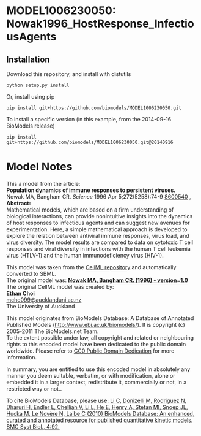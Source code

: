 # MODEL1006230050: Nowak1996_HostResponse_InfectiousAgents

## Installation

Download this repository, and install with distutils

`python setup.py install`

Or, install using pip

`pip install git+https://github.com/biomodels/MODEL1006230050.git`

To install a specific version (in this example, from the 2014-09-16 BioModels release)

`pip install git+https://github.com/biomodels/MODEL1006230050.git@20140916`


# Model Notes


This a model from the article:  
**Population dynamics of immune responses to persistent viruses.**   
Nowak MA, Bangham CR. _Science_ 1996 Apr 5;272(5258):74-9
[8600540](http://www.ncbi.nlm.nih.gov/pubmed/8600540) ,  
**Abstract:**   
Mathematical models, which are based on a firm understanding of biological
interactions, can provide nonintuitive insights into the dynamics of host
responses to infectious agents and can suggest new avenues for
experimentation. Here, a simple mathematical approach is developed to explore
the relation between antiviral immune responses, virus load, and virus
diversity. The model results are compared to data on cytotoxic T cell
responses and viral diversity in infections with the human T cell leukemia
virus (HTLV-1) and the human immunodeficiency virus (HIV-1).

This model was taken from the [CellML
repository](http://www.cellml.org/models) and automatically converted to SBML.  
The original model was: [ **Nowak MA, Bangham CR. (1996) - version=1.0**
](http://models.cellml.org/exposure/3f77493de1c850a479c9467c5e90ef91)  
The original CellML model was created by:  
**Ethan Choi**   
mcho099@aucklanduni.ac.nz  
The University of Auckland  

This model originates from BioModels Database: A Database of Annotated
Published Models (http://www.ebi.ac.uk/biomodels/). It is copyright (c)
2005-2011 The BioModels.net Team.  
To the extent possible under law, all copyright and related or neighbouring
rights to this encoded model have been dedicated to the public domain
worldwide. Please refer to [CC0 Public Domain
Dedication](http://creativecommons.org/publicdomain/zero/1.0/) for more
information.

In summary, you are entitled to use this encoded model in absolutely any
manner you deem suitable, verbatim, or with modification, alone or embedded it
in a larger context, redistribute it, commercially or not, in a restricted way
or not..  
  
To cite BioModels Database, please use: [Li C, Donizelli M, Rodriguez N,
Dharuri H, Endler L, Chelliah V, Li L, He E, Henry A, Stefan MI, Snoep JL,
Hucka M, Le Novère N, Laibe C (2010) BioModels Database: An enhanced, curated
and annotated resource for published quantitative kinetic models. BMC Syst
Biol., 4:92.](http://www.ncbi.nlm.nih.gov/pubmed/20587024)


